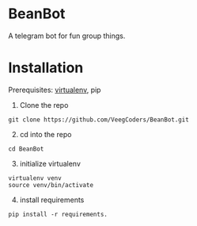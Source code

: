 BeanBot
=======

A telegram bot for fun group things. 

# Installation

Prerequisites: [virtualenv](https://virtualenv.pypa.io/en/stable/installation/), pip

1. Clone the repo
```
git clone https://github.com/VeegCoders/BeanBot.git
```
2. cd into the repo
```
cd BeanBot
```
3. initialize virtualenv
```
virtualenv venv
source venv/bin/activate
```
4. install requirements
```
pip install -r requirements.
